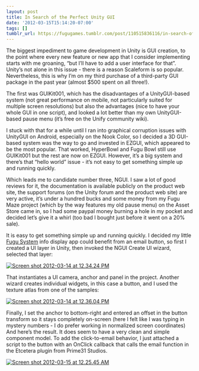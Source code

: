 ```yaml
---
layout: post
title: In Search of the Perfect Unity GUI
date: '2012-03-15T15:14:20-07:00'
tags: []
tumblr_url: https://fugugames.tumblr.com/post/110515836116/in-search-of-the-perfect-unity-gui
---
```

The biggest impediment to game development in Unity is GUI creation, to the point where every new feature or new app that I consider implementing starts with me groaning, “but I’ll have to add a user interface for that”. Unity’s not alone in this issue - there is a reason Scaleform is so popular. Nevertheless, this is why I’m on my third purchase of a third-party GUI package in the past year (almost $500 spent on all three!).

The first was GUIKit001, which has the disadvantages of a UnityGUI-based system (not great performance on mobile, not particularly suited for multiple screen resolutions) but also the advantages (nice to have your whole GUI in one script), and looked a lot better than my own UnityGUI-based pause menu (it’s free on the Unify community wiki).

I stuck with that for a while until I ran into graphical corruption issues with UnityGUI on Android, especially on the Nook Color, so I decided a 3D GUI-based system was the way to go and invested in EZGUI, which appeared to be the most popular. That worked, HyperBowl and Fugu Bowl still use GUIKit001 but the rest are now on EZGUI. However, it’s a big system and there’s that “hello world” issue - it’s not easy to get something simple up and running quickly.

Which leads me to candidate number three, NGUI. I saw a lot of good reviews for it, the documentation is available publicly on the product web site, the support forums (on the Unity forum and the product web site) are very active, it’s under a hundred bucks and some money from my Fugu Maze project (which by the way features my old pause menu) on the Asset Store came in, so I had some paypal money burning a hole in my pocket and decided let’s give it a whirl (too bad I bought just before it went on a 20% sale).

It is easy to get something simple up and running quickly. I decided my little [Fugu System](https://play.google.com/store/apps/details?id=com.technicat.fugusystem) info display app could benefit from an email button, so first I created a UI layer in Unity, then invoked the NGUI Create UI wizard, selected that layer:

[![](http://itshardtofondlepenguins.com/wp-content/uploads/2012/03/Screen-shot-2012-03-14-at-12.34.24-PM.png "Screen shot 2012-03-14 at 12.34.24 PM")](http://itshardtofondlepenguins.com/wp-content/uploads/2012/03/Screen-shot-2012-03-14-at-12.34.24-PM.png)

That instantiates a UI camera, anchor and panel in the project. Another wizard creates individual widgets, in this case a button, and I used the texture atlas from one of the samples:

[![](http://itshardtofondlepenguins.com/wp-content/uploads/2012/03/Screen-shot-2012-03-14-at-12.36.04-PM.png "Screen shot 2012-03-14 at 12.36.04 PM")](http://itshardtofondlepenguins.com/wp-content/uploads/2012/03/Screen-shot-2012-03-14-at-12.36.04-PM.png)

Finally, I set the anchor to bottom-right and entered an offset in the button transform so it stays completely on-screen (here I felt like I was typing in mystery numbers - I do prefer working in normalized screen coordinates) And here’s the result. It does seem to have a very clean and simple component model. To add the click-to-email behavior, I just attached a script to the button with an OnClick callback that calls the email function in the Etcetera plugin from Prime31 Studios.

[![](http://itshardtofondlepenguins.com/wp-content/uploads/2012/03/Screen-shot-2012-03-15-at-12.25.45-AM.png "Screen shot 2012-03-15 at 12.25.45 AM")](http://itshardtofondlepenguins.com/wp-content/uploads/2012/03/Screen-shot-2012-03-15-at-12.25.45-AM.png)

